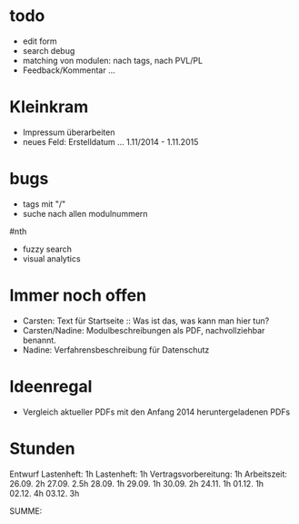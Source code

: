 
# todo

- edit form
- search debug
- matching von modulen: nach tags, nach PVL/PL
- Feedback/Kommentar ... 

# Kleinkram

- Impressum überarbeiten
- neues Feld: Erstelldatum ... 1.11/2014 - 1.11.2015 

 
# bugs
- tags mit "/"
- suche nach allen modulnummern

#nth
- fuzzy search
- visual analytics


# Immer noch offen
- Carsten: Text für Startseite :: Was ist das, was kann man hier tun?
- Carsten/Nadine: Modulbeschreibungen als PDF, nachvollziehbar benannt.
- Nadine: Verfahrensbeschreibung für Datenschutz 

# Ideenregal
- Vergleich aktueller PDFs mit den Anfang 2014 heruntergeladenen PDFs



















# Stunden
Entwurf Lastenheft: 1h
Lastenheft: 1h
Vertragsvorbereitung: 1h
Arbeitszeit:
26.09.  	2h
27.09.  	2.5h
28.09.		1h
29.09.   	1h
30.09.		2h
24.11.		1h
01.12.		1h	
02.12.		4h
03.12.    3h

SUMME:

